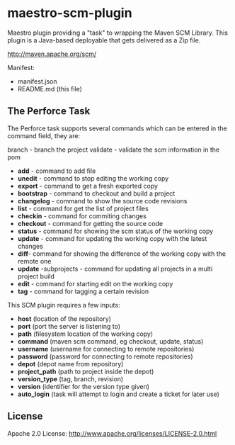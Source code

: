 # maestro-scm-plugin
Maestro plugin providing a "task" to wrapping the Maven SCM Library. This
plugin is a Java-based deployable that gets delivered as a Zip file.

<http://maven.apache.org/scm/>

Manifest:

* manifest.json
* README.md (this file)

## The Perforce Task
The Perforce task supports several commands which can be entered in the command field, they are:

branch - branch the project
validate - validate the scm information in the pom
* **add** - command to add file
* **unedit** - command to stop editing the working copy
* **export** - command to get a fresh exported copy
* **bootstrap** - command to checkout and build a project
* **changelog** - command to show the source code revisions
* **list** - command for get the list of project files
* **checkin** - command for commiting changes
* **checkout** - command for getting the source code
* **status** - command for showing the scm status of the working copy
* **update** - command for updating the working copy with the latest changes
* **diff**- command for showing the difference of the working copy with the remote one
* **update** -subprojects - command for updating all projects in a multi project build
* **edit** - command for starting edit on the working copy
* **tag** - command for tagging a certain revision

This SCM plugin requires a few inputs:

* **host** (location of the repository)
* **port** (port the server is listening to)
* **path** (filesystem location of the working copy)
* **command** (maven scm command, eg checkout, update, status)
* **username** (username for connecting to remote repositories)
* **password** (password for connecting to remote repositories)
* **depot** (depot name from repository)
* **project_path** (path to project inside the depot)
* **version_type** (tag, branch, revision)
* **version** (identifier for the version type given)
* **auto_login** (task will attempt to login and create a ticket for later use)

## License
Apache 2.0 License: <http://www.apache.org/licenses/LICENSE-2.0.html>
